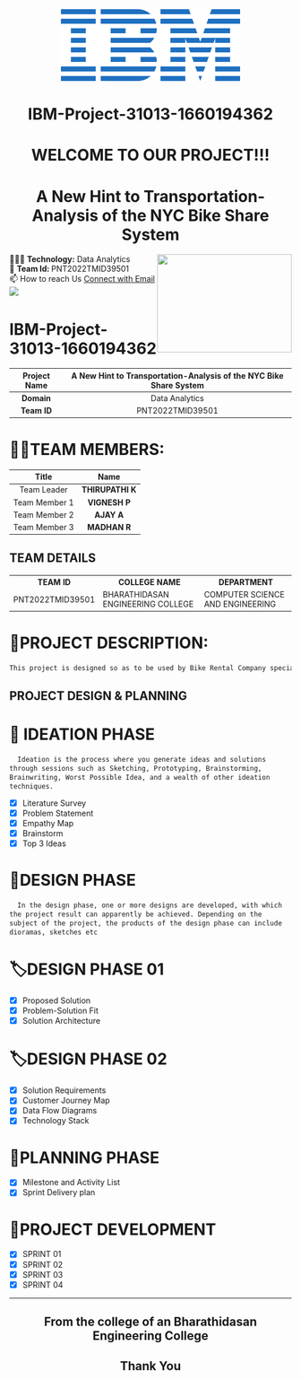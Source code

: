 <div align="center">
<a href="https://github.com/othneildrew/Best-README-Template">
<img src="https://github.com/SuryaR-25/ReadMe-Temp/blob/master/images/IBM_logo.svg.png" alt="Logo" width="320" height="128" >
</a>
 
# IBM-Project-31013-1660194362
# WELCOME TO OUR PROJECT!!!
# A New Hint to Transportation-Analysis of the NYC Bike Share System
 
<img src="https://s3files.core77.com/blog/images/2013/07/CitiBike-yeahigifedit.gif" align="right" width="240" height="175"/>
</div>

👨🏻‍💻 <b>Technology:</b> Data Analytics <br>
📱  <b>Team Id: </b> PNT2022TMID39501 <br>
📫 How to reach Us <a href = "mailto: mahiravi.786@gmail.com">Connect with Email</a><br>
![](https://komarev.com/ghpvc/?username=IBM-Project-31013-1660194362&label=PROFILE+VIEWS) 
# IBM-Project-31013-1660194362



|      **Project Name**     | A New Hint to Transportation-Analysis of the NYC Bike Share System |
|:---------------------:|:------------------------------:|
|         **Domain**        |  Data Analytics |
|        **Team ID**        |  PNT2022TMID39501 |

# 👩‍👦TEAM MEMBERS:
|   **Title**   |      **Name**     |
|:-----------:|:-----------------:|
| Team Leader   |**THIRUPATHI K**|
| Team Member 1 |**VIGNESH P**|
| Team Member 2 |**AJAY A**|
| Team Member 3 |**MADHAN R**|

<h2>TEAM DETAILS</h2>

<table>
  <tr>
    <th>TEAM ID</th>
    <th>COLLEGE NAME</th>
    <th>DEPARTMENT</th>
  </tr>
  <tr>
    <td>PNT2022TMID39501</td>
    <td>BHARATHIDASAN ENGINEERING COLLEGE</td>
    <td>COMPUTER SCIENCE AND ENGINEERING </td>
  </tr>
 
</table>
</body>
</html>

# **📜PROJECT DESCRIPTION:**
```html
This project is designed so as to be used by Bike Rental Company specializing in renting bikes to customers. It is an online system through which customers can view available bikes, register, view profile and book bike.The advancement in Information Technology and intemet penetration has greatly enhanced various business processes and communication between companies services provider and their customers of which bike rental industry is not left out. This E-Bike Rental system is developed to provide the following services .Enhance Business Processes To be able to use internet technology to project the rental company to the global world instead of limiting their services to their local domain alone,thus increase their return on investment
```
## PROJECT DESIGN & PLANNING
# 🧩 IDEATION PHASE

      Ideation is the process where you generate ideas and solutions through sessions such as Sketching, Prototyping, Brainstorming, Brainwriting, Worst Possible Idea, and a wealth of other ideation techniques.
- [x] Literature Survey
- [x] Problem Statement
- [x] Empathy Map
- [x] Brainstorm
- [x] Top 3 Ideas

# 📝DESIGN PHASE 
      In the design phase, one or more designs are developed, with which the project result can apparently be achieved. Depending on the subject of the project, the products of the design phase can include dioramas, sketches etc

#  🏷️DESIGN PHASE 01 
- [x] Proposed Solution
- [x] Problem-Solution Fit
- [x] Solution Architecture

 # 🏷️DESIGN PHASE 02 
- [x] Solution Requirements
- [x] Customer Journey Map
- [x] Data Flow Diagrams
- [x] Technology Stack

# 🧨PLANNING PHASE
- [x] Milestone and Activity List
- [x] Sprint Delivery plan

# 🧨PROJECT DEVELOPMENT 
- [x] SPRINT 01
- [x] SPRINT 02
- [x] SPRINT 03
- [x] SPRINT 04

<hr>

<div align="center">
<h2>From the college of an Bharathidasan Engineering College<br></h2>
             <h2>Thank You</h2>
             </div>


